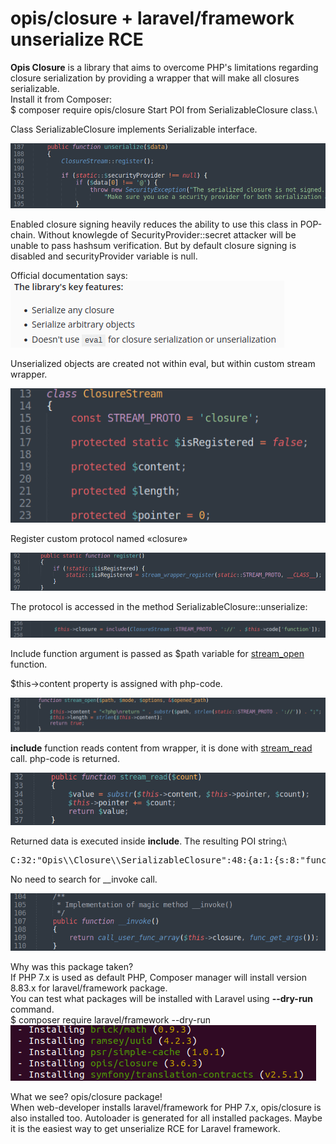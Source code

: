 # opis/closure + laravel/framework unserialize RCE

**Opis Closure** is a library that aims to overcome PHP's limitations regarding closure serialization by providing a wrapper that will make all closures serializable.\
Install it from Composer:\
$ composer require opis/closure
Start POI from SerializableClosure class.\

Class SerializableClosure implements Serializable interface.

![](./images/opis_doc_html_1b9913e374913f3e.png)

Enabled closure signing heavily reduces the ability to use this class in POP-chain. Without knowlegde of SecurityProvider::secret attacker will be unable to pass hashsum verification. But by default closure signing is disabled and securityProvider variable is null.

Official documentation says:
![](./images/opis_doc_html_ae2f6139702fae29.png)

Unserialized objects are created not within eval, but within custom stream wrapper.

![](./images/opis_doc_html_a8bd575581f00283.png)

Register custom protocol named «closure»

![](./images/opis_doc_html_c40565335f57429a.png)

The protocol is accessed in the method SerializableClosure::unserialize:

![](./images/opis_doc_html_4dcf35cd8f1b14e0.png)

Include function argument is passed as $path variable for [stream\_open](https://www.php.net/manual/ru/streamwrapper.stream-open.php) function.

$this→content property is assigned with php-code.

![](./images/opis_doc_html_f3e18164abcb3a0c.png)

**include** function reads content from wrapper, it is done with [stream\_read](https://www.php.net/manual/en/streamwrapper.stream-read.php) call. php-code is returned.

![](./images/opis_doc_html_b5906dc34144216c.png)

Returned data is executed inside **include**. The resulting POI string:\
<pre>
C:32:"Opis\\Closure\\SerializableClosure":48:{a:1:{s:8:"function";s:19:"system('uname -a');";}}
</pre>
No need to search for \_\_invoke call.

![](./images/opis_doc_html_6896a5a96aca7b68.png)

Why was this package taken?\
If PHP 7.x is used as default PHP, Composer manager will install version 8.83.x for laravel/framework package.\
You can test what packages will be <span lang="en-US">installed with Laravel using</span> **--dry-run** command.\
$ composer require laravel/framework --dry-run\
![](./images/opis_doc_html_747bb64c32d76432.png)

What we see? opis/closure package!\
When web-developer installs laravel/framework for PHP 7.x, opis/closure is also installed too. Autoloader is generated for all installed packages. Maybe it is the easiest way to get unserialize RCE for Laravel framework.